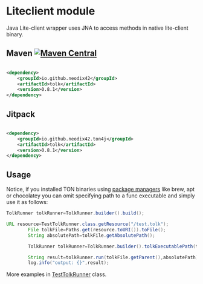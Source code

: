# Liteclient module

Java Lite-client wrapper uses JNA to access methods in native lite-client binary.

## Maven [![Maven Central][maven-central-svg]][maven-central]

```xml

<dependency>
    <groupId>io.github.neodix42</groupId>
    <artifactId>tolk</artifactId>
    <version>0.8.1</version>
</dependency>
```

## Jitpack

```xml

<dependency>
    <groupId>io.github.neodix42.ton4j</groupId>
    <artifactId>tolk</artifactId>
    <version>0.8.1</version>
</dependency>
```

## Usage

Notice, if you installed TON binaries using [package managers](https://github.com/ton-blockchain/packages) like brew,
apt or chocolatey you can omit specifying path to a func executable and simply use it as follows:

```java
TolkRunner tolkRunner=TolkRunner.builder().build();
```

```java
URL resource=TestTolkRunner.class.getResource("/test.tolk");
        File tolkFile=Paths.get(resource.toURI()).toFile();
        String absolutePath=tolkFile.getAbsolutePath();

        TolkRunner tolkRunner=TolkRunner.builder().tolkExecutablePath(tolkPath).build();

        String result=tolkRunner.run(tolkFile.getParent(),absolutePath);
        log.info("output: {}",result);
```

More examples in [TestTolkRunner](../func/src/test/java/org/ton/java/tolk/TestTolkRunner.java) class.


[maven-central-svg]: https://img.shields.io/maven-central/v/io.github.neodix42/tolk

[maven-central]: https://mvnrepository.com/artifact/io.github.neodix42/tolk

[ton-svg]: https://img.shields.io/badge/Based%20on-TON-blue

[ton]: https://ton.org